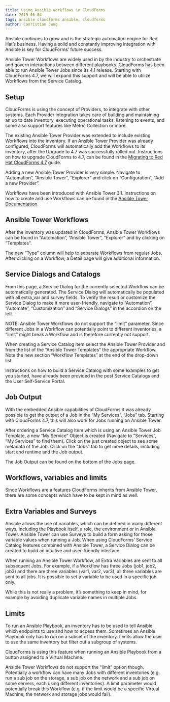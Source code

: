 ```yaml
---     
title: Using Ansible workflows in CloudForms 
date: 2019-06-04
tags: ansible cloudforms ansible, cloudforms 
author: Conristian Jung
---
```

 
Ansible continues to grow and is the strategic automation engine for Red Hat’s business. Having a solid and constantly improving integration with Ansible is key for CloudForms’ future success.  
  
Ansible Tower Workflows are widely used in by the industry to orchestrate and govern interactions between different playbooks. CloudForms has been able to run Ansible Tower Jobs since its 4.1 release. Starting with CloudForms 4.7, we will expand this support and will be able to utilize Workflows from the Service Catalog.

## Setup ##

CloudForms is using the concept of Providers, to integrate with other systems. Each Provider integration takes care of building and maintaining an up to date inventory, executing operational tasks, listening to events, and some also support features like Metric Collection or more.  
  
The existing Ansible Tower Provider was extended to include existing Workflows into the inventory. If an Ansible Tower Provider was already configured, CloudForms will automatically add the Workflows to its inventory, after the Upgrade to 4.7 was successfully rolled out. Instructions on how to upgrade CloudForms to 4.7, can be found in the [Migrating to Red Hat CloudForms 4.7](<https://access.redhat.com/documentation/en-us/red_hat_cloudforms/4.7/html/migrating_to_red_hat_cloudforms_4.7/index>) guide.

Adding a new Ansible Tower Provider is very simple. Navigate to “Automation”, “Ansible Tower”, “Explorer” and click on “Configuration”, “Add a new Provider”.  

Workflows have been introduced with Ansible Tower 3.1. Instructions on how to create and use Workflows can be found in the [Ansible Tower Documentation](<https://docs.ansible.com/ansible-tower/latest/html/userguide/workflow_templates.html>).

## Ansible Tower Workflows ##

After the inventory was updated in CloudForms, Ansible Tower Workflows can be found in “Automation”, “Ansible Tower”, “Explorer” and by clicking on “Templates”.

The new “Type” column will help to separate Workflows from regular Jobs. After clicking on a Workflow, a Detail page will give additional information.

## Service Dialogs and Catalogs ##

From this page, a Service Dialog for the currently selected Workflow can be automatically generated. The Service Dialog will automatically be populated with all extra_var and survey fields. To verify the result or customize the Service Dialog to make it more user-friendly, navigate to “Automation”, “Automate”, “Customization” and “Service Dialogs” in the accordion on the left.  

NOTE: Ansible Tower Workflows do not support the “limit” parameter. Since different Jobs in a Workflow can potentially point to different inventories, a “limit” might break a Workflow and is therefore currently not support.  
  
When creating a Service Catalog item select the Ansible Tower Provider and from the list of the “Ansible Tower Templates” the appropriate Workflow. Note the new section “Workflow Templates” at the end of the drop-down list.

Instructions on how to build a Service Catalog with some examples to get you started, have already been provided in the post Service Catalogs and the User Self-Service Portal.  

## Job Output ##

With the embedded Ansible capabilities of CloudForms it was already possible to get the output of a Job in the “My Services”, “Jobs” tab. Starting with CloudForms 4.7, this will also work for Jobs running on Ansible Tower.  
  
After ordering a Service Catalog Item which is using an Ansible Tower Job Template, a new “My Service” Object is created (Navigate to “Services”, “My Services” to find them). Click on the just created object to see some metadata of the Job. Click on the “Jobs” tab to get more details, including start and runtime and the Job output.

The Job Output can be found on the bottom of the Jobs page.

## Workflows, variables and limits ##

Since Workflows are a features CloudForms inherits from Ansible Tower, there are some concepts which have to be kept in mind as well.

## Extra Variables and Surveys ##

Ansible allows the use of variables, which can be defined in many different ways, including the Playbook itself, a role, the environment or in Ansible Tower. Ansible Tower can use Surveys to build a form asking for those variable values when running a Job. When using CloudForms’ Service Catalog features combined with Ansible Tower, a Service Dialog can be created to build an intuitive and user-friendly interface.  
  
When running an Ansible Tower Workflow, all Extra Variables are sent to all subsequent Jobs. For example, if a Workflow has three Jobs (job1, job2, job3) and there are three variables (var1, var2, var3), all three variables are sent to all jobs. It is possible to set a variable to be used in a specific job only.
  
While this is not really a problem, it’s something to keep in mind, for example by avoiding duplicate variable names in multiple Jobs.

## Limits ##

To run an Ansible Playbook, an inventory has to be used to tell Ansible which endpoints to use and how to access them. Sometimes an Ansible Playbook only has to run on a subset of the inventory. Limits allow the user to use the same inventory but filter out a subgroup of systems.  
  
CloudForms is using this feature when running an Ansible Playbook from a button assigned to a Virtual Machine.
  
Ansible Tower Workflows do not support the “limit” option though. Potentially a workflow can have many Jobs with different inventories (e.g. run a sub job on the storage, a sub job on the network and a sub job on some servers, each using different inventories). A limit parameter would potentially break this Workflow (e.g. if the limit would be a specific Virtual Machine, the network and storage jobs would fail).
